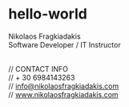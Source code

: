 # hello-world

Nikolaos Fragkiadakis <br />
Software Developer / IT Instructor <br /><br />

// CONTACT INFO <br />
// + 30 6984143263 <br />
// info@nikolaosfragkiadakis.com <br />
// www.nikolaosfragkiadakis.com <br />
